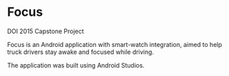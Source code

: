 # Focus
DOI 2015 Capstone Project

Focus is an Android application with smart-watch integration,
aimed to help truck drivers stay awake and focused while driving.

The application was built using Android Studios. 
